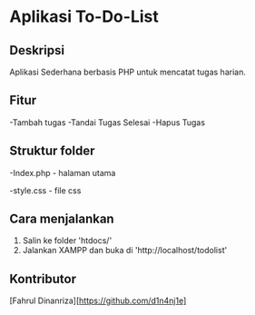 # Aplikasi To-Do-List

## Deskripsi
Aplikasi Sederhana berbasis PHP untuk mencatat tugas harian.

## Fitur
-Tambah tugas
-Tandai Tugas Selesai
-Hapus Tugas

## Struktur folder
-Index.php - halaman utama

-style.css - file css

## Cara menjalankan
1. Salin ke folder 'htdocs/'
2. Jalankan XAMPP dan buka di 'http://localhost/todolist'

## Kontributor
[Fahrul Dinanriza][https://github.com/d1n4nj1e]
